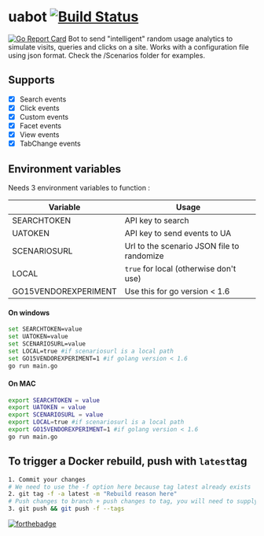 # uabot [![Build Status](https://travis-ci.org/coveo/uabot.svg?branch=master)](https://travis-ci.org/coveo/uabot)
[![Go Report Card](https://goreportcard.com/badge/github.com/coveo/uabot)](https://goreportcard.com/report/github.com/coveo/uabot)
Bot to send "intelligent" random usage analytics to simulate visits, queries and clicks on a site.
Works with a configuration file using json format.
Check the /Scenarios folder for examples.

## Supports
- [x] Search events
- [x] Click events
- [x] Custom events
- [x] Facet events
- [x] View events
- [x] TabChange events

## Environment variables
Needs 3 environment variables to function :

Variable | Usage
------------ | -------------
SEARCHTOKEN | API key to search
UATOKEN | API key to send events to UA
SCENARIOSURL | Url to the scenario JSON file to randomize
LOCAL | `true` for local (otherwise don't use)
GO15VENDOREXPERIMENT | Use this for go version < 1.6


#### On windows
```sh
set SEARCHTOKEN=value
set UATOKEN=value
set SCENARIOSURL=value
set LOCAL=true #if scenariosurl is a local path
set GO15VENDOREXPERIMENT=1 #if golang version < 1.6
go run main.go
```
#### On MAC
```sh
export SEARCHTOKEN = value
export UATOKEN = value
export SCENARIOSURL = value
export LOCAL=true #if scenariosurl is a local path
export GO15VENDOREXPERIMENT=1 #if golang version < 1.6
go run main.go
```

## To trigger a Docker rebuild, push with `latest`tag
```sh
1. Commit your changes
# We need to use the -f option here because tag latest already exists
2. git tag -f -a latest -m "Rebuild reason here"
# Push changes to branch + push changes to tag, you will need to supply credentials twice.
3. git push && git push -f --tags
```

[![forthebadge](http://forthebadge.com/images/badges/made-with-crayons.svg)](http://forthebadge.com)

